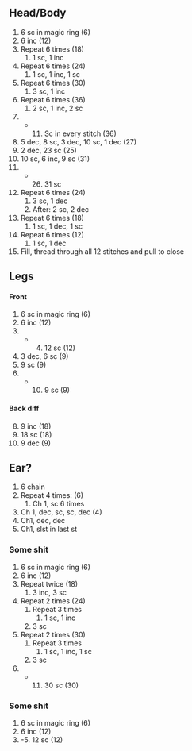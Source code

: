 ## Head/Body
1. 6 sc in magic ring (6)
2. 6 inc (12)
3. Repeat 6 times (18)
	1. 1 sc, 1 inc
4. Repeat 6 times (24)
	1. 1 sc, 1 inc, 1 sc
5. Repeat 6 times (30)
	1. 3 sc, 1 inc
6. Repeat 6 times (36)
	1. 2 sc, 1 inc, 2 sc
7. - 11. Sc in every stitch (36)
12. 5 dec, 8 sc, 3 dec, 10 sc, 1 dec (27)
13.  2 dec, 23 sc (25)
14.  10 sc, 6 inc, 9 sc (31)
15. - 26. 31 sc
27. Repeat 6 times (24)
	1. 3 sc, 1 dec
	2. After: 2 sc, 2 dec
28. Repeat 6 times (18)
	1. 1 sc, 1 dec, 1 sc
29. Repeat 6 times (12)
	1. 1 sc, 1 dec 
30. Fill, thread through all 12 stitches and pull to close

## Legs
#### Front
1. 6 sc in magic ring (6)
2. 6 inc (12)
3. - 4. 12 sc (12)
5. 3 dec, 6 sc (9)
6. 9 sc (9)
7. - 10. 9 sc (9)
#### Back diff
8. 9 inc (18)
9. 18 sc (18)
10. 9 dec (9)

## Ear?
1. 6 chain
2. Repeat 4 times: (6)
	1. Ch 1, sc 6 times
3. Ch 1, dec, sc, sc, dec (4)
4. Ch1, dec, dec
5. Ch1, slst in last st 

### Some shit
1. 6 sc in magic ring (6)
2. 6 inc (12)
3. Repeat twice (18)
	1. 3 inc, 3 sc
4. Repeat 2 times (24)
	1. Repeat 3 times
		1. 1 sc, 1 inc
	2. 3 sc
5. Repeat 2 times (30)
	1. Repeat 3 times
		1. 1 sc, 1 inc, 1 sc
	2. 3 sc
6. - 11. 30 sc (30)

### Some shit
1. 6 sc in magic ring (6)
2. 6 inc (12)
3. -5. 12 sc (12)